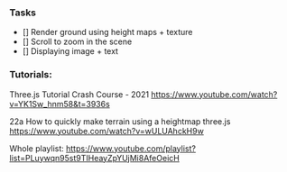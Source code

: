 ### Tasks

- [] Render ground using height maps + texture
- [] Scroll to zoom in the scene
- [] Displaying image + text

### Tutorials:

Three.js Tutorial Crash Course - 2021
https://www.youtube.com/watch?v=YK1Sw_hnm58&t=3936s

22a How to quickly make terrain using a heightmap three.js
https://www.youtube.com/watch?v=wULUAhckH9w

Whole playlist:
https://www.youtube.com/playlist?list=PLuywqn95st9TIHeayZpYUjMi8AfeOeicH
